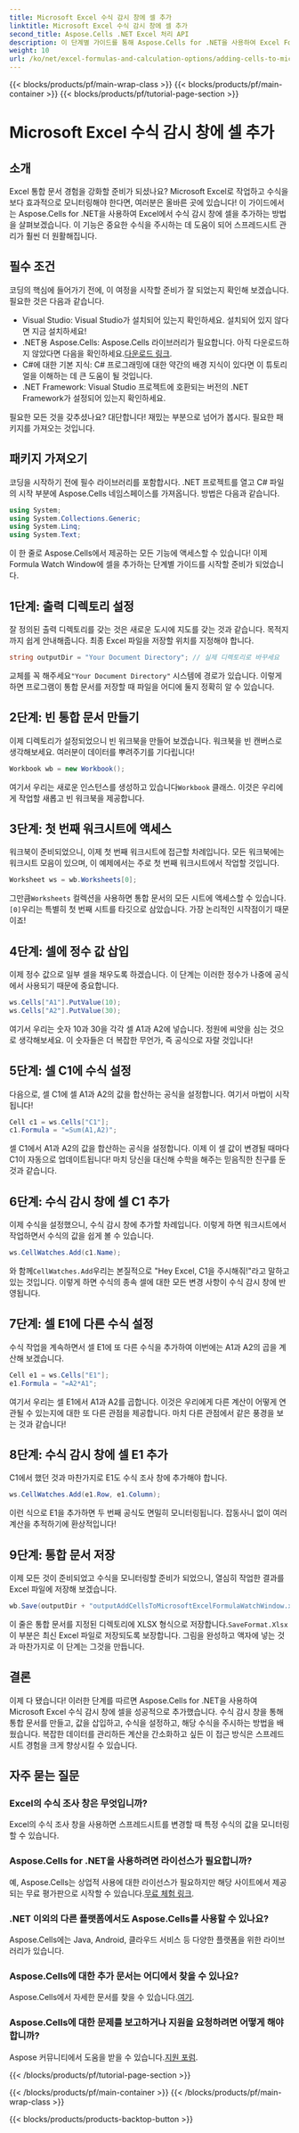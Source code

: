 ```yaml
---
title: Microsoft Excel 수식 감시 창에 셀 추가
linktitle: Microsoft Excel 수식 감시 창에 셀 추가
second_title: Aspose.Cells .NET Excel 처리 API
description: 이 단계별 가이드를 통해 Aspose.Cells for .NET을 사용하여 Excel Formula Watch Window에 셀을 추가하는 방법을 알아보세요. 간단하고 효율적입니다.
weight: 10
url: /ko/net/excel-formulas-and-calculation-options/adding-cells-to-microsoft-excel-formula-watch-window/
---
```


{{< blocks/products/pf/main-wrap-class >}}
{{< blocks/products/pf/main-container >}}
{{< blocks/products/pf/tutorial-page-section >}}

# Microsoft Excel 수식 감시 창에 셀 추가

## 소개

Excel 통합 문서 경험을 강화할 준비가 되셨나요? Microsoft Excel로 작업하고 수식을 보다 효과적으로 모니터링해야 한다면, 여러분은 올바른 곳에 있습니다! 이 가이드에서는 Aspose.Cells for .NET을 사용하여 Excel에서 수식 감시 창에 셀을 추가하는 방법을 살펴보겠습니다. 이 기능은 중요한 수식을 주시하는 데 도움이 되어 스프레드시트 관리가 훨씬 더 원활해집니다.

## 필수 조건

코딩의 핵심에 들어가기 전에, 이 여정을 시작할 준비가 잘 되었는지 확인해 보겠습니다. 필요한 것은 다음과 같습니다.

- Visual Studio: Visual Studio가 설치되어 있는지 확인하세요. 설치되어 있지 않다면 지금 설치하세요!
- .NET용 Aspose.Cells: Aspose.Cells 라이브러리가 필요합니다. 아직 다운로드하지 않았다면 다음을 확인하세요.[다운로드 링크](https://releases.aspose.com/cells/net/).
- C#에 대한 기본 지식: C# 프로그래밍에 대한 약간의 배경 지식이 있다면 이 튜토리얼을 이해하는 데 큰 도움이 될 것입니다.
- .NET Framework: Visual Studio 프로젝트에 호환되는 버전의 .NET Framework가 설정되어 있는지 확인하세요.

필요한 모든 것을 갖추셨나요? 대단합니다! 재밌는 부분으로 넘어가 봅시다. 필요한 패키지를 가져오는 것입니다.

## 패키지 가져오기

코딩을 시작하기 전에 필수 라이브러리를 포함합시다. .NET 프로젝트를 열고 C# 파일의 시작 부분에 Aspose.Cells 네임스페이스를 가져옵니다. 방법은 다음과 같습니다.

```csharp
using System;
using System.Collections.Generic;
using System.Linq;
using System.Text;
```

이 한 줄로 Aspose.Cells에서 제공하는 모든 기능에 액세스할 수 있습니다! 이제 Formula Watch Window에 셀을 추가하는 단계별 가이드를 시작할 준비가 되었습니다.

## 1단계: 출력 디렉토리 설정

잘 정의된 출력 디렉토리를 갖는 것은 새로운 도시에 지도를 갖는 것과 같습니다. 목적지까지 쉽게 안내해줍니다. 최종 Excel 파일을 저장할 위치를 지정해야 합니다.

```csharp
string outputDir = "Your Document Directory"; // 실제 디렉토리로 바꾸세요
```

 교체를 꼭 해주세요`"Your Document Directory"` 시스템에 경로가 있습니다. 이렇게 하면 프로그램이 통합 문서를 저장할 때 파일을 어디에 둘지 정확히 알 수 있습니다.

## 2단계: 빈 통합 문서 만들기

이제 디렉토리가 설정되었으니 빈 워크북을 만들어 보겠습니다. 워크북을 빈 캔버스로 생각해보세요. 여러분이 데이터를 뿌려주기를 기다립니다!

```csharp
Workbook wb = new Workbook();
```

 여기서 우리는 새로운 인스턴스를 생성하고 있습니다`Workbook` 클래스. 이것은 우리에게 작업할 새롭고 빈 워크북을 제공합니다. 

## 3단계: 첫 번째 워크시트에 액세스

워크북이 준비되었으니, 이제 첫 번째 워크시트에 접근할 차례입니다. 모든 워크북에는 워크시트 모음이 있으며, 이 예제에서는 주로 첫 번째 워크시트에서 작업할 것입니다.

```csharp
Worksheet ws = wb.Worksheets[0];
```

 그만큼`Worksheets` 컬렉션을 사용하면 통합 문서의 모든 시트에 액세스할 수 있습니다.`[0]`우리는 특별히 첫 번째 시트를 타깃으로 삼았습니다. 가장 논리적인 시작점이기 때문이죠!

## 4단계: 셀에 정수 값 삽입

이제 정수 값으로 일부 셀을 채우도록 하겠습니다. 이 단계는 이러한 정수가 나중에 공식에서 사용되기 때문에 중요합니다.

```csharp
ws.Cells["A1"].PutValue(10);
ws.Cells["A2"].PutValue(30);
```

여기서 우리는 숫자 10과 30을 각각 셀 A1과 A2에 넣습니다. 정원에 씨앗을 심는 것으로 생각해보세요. 이 숫자들은 더 복잡한 무언가, 즉 공식으로 자랄 것입니다! 

## 5단계: 셀 C1에 수식 설정

다음으로, 셀 C1에 셀 A1과 A2의 값을 합산하는 공식을 설정합니다. 여기서 마법이 시작됩니다!

```csharp
Cell c1 = ws.Cells["C1"];
c1.Formula = "=Sum(A1,A2)";
```

셀 C1에서 A1과 A2의 값을 합산하는 공식을 설정합니다. 이제 이 셀 값이 변경될 때마다 C1이 자동으로 업데이트됩니다! 마치 당신을 대신해 수학을 해주는 믿음직한 친구를 둔 것과 같습니다.

## 6단계: 수식 감시 창에 셀 C1 추가

이제 수식을 설정했으니, 수식 감시 창에 추가할 차례입니다. 이렇게 하면 워크시트에서 작업하면서 수식의 값을 쉽게 볼 수 있습니다.

```csharp
ws.CellWatches.Add(c1.Name);
```

 와 함께`CellWatches.Add`우리는 본질적으로 "Hey Excel, C1을 주시해줘!"라고 말하고 있는 것입니다. 이렇게 하면 수식의 종속 셀에 대한 모든 변경 사항이 수식 감시 창에 반영됩니다.

## 7단계: 셀 E1에 다른 수식 설정

수식 작업을 계속하면서 셀 E1에 또 다른 수식을 추가하여 이번에는 A1과 A2의 곱을 계산해 보겠습니다.

```csharp
Cell e1 = ws.Cells["E1"];
e1.Formula = "=A2*A1";
```

여기서 우리는 셀 E1에서 A1과 A2를 곱합니다. 이것은 우리에게 다른 계산이 어떻게 연관될 수 있는지에 대한 또 다른 관점을 제공합니다. 마치 다른 관점에서 같은 풍경을 보는 것과 같습니다!

## 8단계: 수식 감시 창에 셀 E1 추가

C1에서 했던 것과 마찬가지로 E1도 수식 조사 창에 추가해야 합니다.

```csharp
ws.CellWatches.Add(e1.Row, e1.Column);
```

이런 식으로 E1을 추가하면 두 번째 공식도 면밀히 모니터링됩니다. 잡동사니 없이 여러 계산을 추적하기에 환상적입니다!

## 9단계: 통합 문서 저장

이제 모든 것이 준비되었고 수식을 모니터링할 준비가 되었으니, 열심히 작업한 결과를 Excel 파일에 저장해 보겠습니다.

```csharp
wb.Save(outputDir + "outputAddCellsToMicrosoftExcelFormulaWatchWindow.xlsx", SaveFormat.Xlsx);
```

이 줄은 통합 문서를 지정된 디렉토리에 XLSX 형식으로 저장합니다.`SaveFormat.Xlsx` 이 부분은 최신 Excel 파일로 저장되도록 보장합니다. 그림을 완성하고 액자에 넣는 것과 마찬가지로 이 단계는 그것을 만듭니다.

## 결론

이제 다 됐습니다! 이러한 단계를 따르면 Aspose.Cells for .NET을 사용하여 Microsoft Excel 수식 감시 창에 셀을 성공적으로 추가했습니다. 수식 감시 창을 통해 통합 문서를 만들고, 값을 삽입하고, 수식을 설정하고, 해당 수식을 주시하는 방법을 배웠습니다. 복잡한 데이터를 관리하든 계산을 간소화하고 싶든 이 접근 방식은 스프레드시트 경험을 크게 향상시킬 수 있습니다.

## 자주 묻는 질문

### Excel의 수식 조사 창은 무엇입니까?  
Excel의 수식 조사 창을 사용하면 스프레드시트를 변경할 때 특정 수식의 값을 모니터링할 수 있습니다.

### Aspose.Cells for .NET을 사용하려면 라이선스가 필요합니까?  
 예, Aspose.Cells는 상업적 사용에 대한 라이선스가 필요하지만 해당 사이트에서 제공되는 무료 평가판으로 시작할 수 있습니다.[무료 체험 링크](https://releases.aspose.com/).

### .NET 이외의 다른 플랫폼에서도 Aspose.Cells를 사용할 수 있나요?  
Aspose.Cells에는 Java, Android, 클라우드 서비스 등 다양한 플랫폼을 위한 라이브러리가 있습니다.

### Aspose.Cells에 대한 추가 문서는 어디에서 찾을 수 있나요?  
 Aspose.Cells에서 자세한 문서를 찾을 수 있습니다.[여기](https://reference.aspose.com/cells/net/).

### Aspose.Cells에 대한 문제를 보고하거나 지원을 요청하려면 어떻게 해야 합니까?  
 Aspose 커뮤니티에서 도움을 받을 수 있습니다.[지원 포럼](https://forum.aspose.com/c/cells/9).

{{< /blocks/products/pf/tutorial-page-section >}}

{{< /blocks/products/pf/main-container >}}
{{< /blocks/products/pf/main-wrap-class >}}

{{< blocks/products/products-backtop-button >}}
